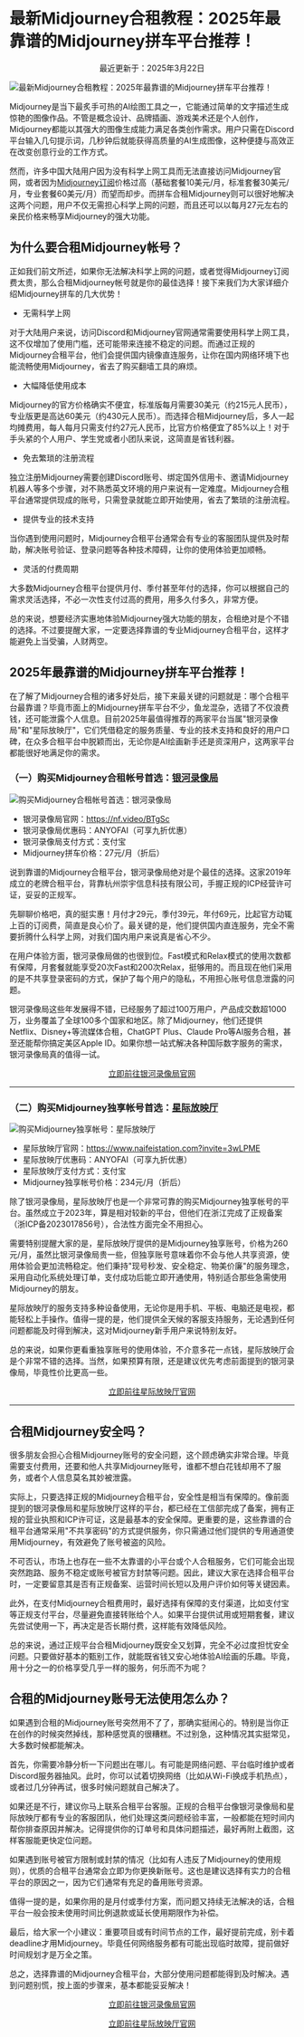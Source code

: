 # 最新Midjourney合租教程：2025年最靠谱的Midjourney拼车平台推荐！

<p align="center">最近更新于：2025年3月22日</p>

![最新Midjourney合租教程：2025年最靠谱的Midjourney拼车平台推荐！](https://raw.githubusercontent.com/anyofai/midjourney-hezu/refs/heads/main/image/Midjourney-hezu-1.png)

Midjourney是当下最炙手可热的AI绘图工具之一，它能通过简单的文字描述生成惊艳的图像作品。不管是概念设计、品牌插画、游戏美术还是个人创作，Midjourney都能以其强大的图像生成能力满足各类创作需求。用户只需在Discord平台输入几句提示词，几秒钟后就能获得高质量的AI生成图像，这种便捷与高效正在改变创意行业的工作方式。

然而，许多中国大陆用户因为没有科学上网工具而无法直接访问Midjourney官网，或者因为<a href="https://github.com/anyofai/midjourney">Midjourney订阅</a>价格过高（基础套餐10美元/月，标准套餐30美元/月，专业套餐60美元/月）而望而却步。而拼车合租Midjourney则可以很好地解决这两个问题，用户不仅无需担心科学上网的问题，而且还可以以每月27元左右的亲民价格来畅享Midjourney的强大功能。

## 为什么要合租Midjourney帐号？

正如我们前文所述，如果你无法解决科学上网的问题，或者觉得Midjourney订阅费太贵，那么合租Midjourney帐号就是你的最佳选择！接下来我们为大家详细介绍Midjourney拼车的几大优势！

* 无需科学上网

对于大陆用户来说，访问Discord和Midjourney官网通常需要使用科学上网工具，这不仅增加了使用门槛，还可能带来连接不稳定的问题。而通过正规的Midjourney合租平台，他们会提供国内镜像直连服务，让你在国内网络环境下也能流畅使用Midjourney，省去了购买翻墙工具的麻烦。

* 大幅降低使用成本

Midjourney的官方价格确实不便宜，标准版每月需要30美元（约215元人民币），专业版更是高达60美元（约430元人民币）。而选择合租Midjourney后，多人一起均摊费用，每人每月只需支付约27元人民币，比官方价格便宜了85%以上！对于手头紧的个人用户、学生党或者小团队来说，这简直是省钱利器。

* 免去繁琐的注册流程

独立注册Midjourney需要创建Discord账号、绑定国外信用卡、邀请Midjourney机器人等多个步骤，对不熟悉英文环境的用户来说有一定难度。Midjourney合租平台通常提供现成的账号，只需登录就能立即开始使用，省去了繁琐的注册流程。

* 提供专业的技术支持

当你遇到使用问题时，Midjourney合租平台通常会有专业的客服团队提供及时帮助，解决账号验证、登录问题等各种技术障碍，让你的使用体验更加顺畅。

* 灵活的付费周期

大多数Midjourney合租平台提供月付、季付甚至年付的选择，你可以根据自己的需求灵活选择，不必一次性支付过高的费用，用多久付多久，非常方便。

总的来说，想要经济实惠地体验Midjourney强大功能的朋友，合租绝对是个不错的选择。不过要提醒大家，一定要选择靠谱的专业Midjourney合租平台，这样才能避免上当受骗，人财两空。

## 2025年最靠谱的Midjourney拼车平台推荐！

在了解了Midjourney合租的诸多好处后，接下来最关键的问题就是：哪个合租平台最靠谱？毕竟市面上的Midjourney拼车平台不少，鱼龙混杂，选错了不仅浪费钱，还可能泄露个人信息。目前2025年最值得推荐的两家平台当属"银河录像局"和"星际放映厅"，它们凭借稳定的服务质量、专业的技术支持和良好的用户口碑，在众多合租平台中脱颖而出，无论你是AI绘画新手还是资深用户，这两家平台都能很好地满足你的需求。

### （一）购买Midjourney合租帐号首选：<a href="https://nf.video/BTgSc">银河录像局</a>

![购买Midjourney合租帐号首选：银河录像局](https://raw.githubusercontent.com/anyofai/midjourney-hezu/refs/heads/main/image/Midjourney-hezu-2.jpg)

* 银河录像局官网：<a href="https://nf.video/BTgSc">https://nf.video/BTgSc</a>
* 银河录像局优惠码：ANYOFAI（可享九折优惠）
* 银河录像局支付方式：支付宝
* Midjourney拼车价格：27元/月（折后）

说到靠谱的Midjourney合租平台，银河录像局绝对是个最佳的选择。这家2019年成立的老牌合租平台，背靠杭州崇宇信息科技有限公司，手握正规的ICP经营许可证，妥妥的正规军。

先聊聊价格吧，真的挺实惠！月付才29元，季付39元，年付69元，比起官方动辄上百的订阅费，简直是良心价了。最关键的是，他们提供国内直连服务，完全不需要折腾什么科学上网，对我们国内用户来说真是省心不少。

在用户体验方面，银河录像局做的也很到位。Fast模式和Relax模式的使用次数都有保障，月套餐就能享受20次Fast和200次Relax，挺够用的。而且现在他们采用的是不共享登录密码的方式，保护了每个用户的隐私，不用担心账号信息泄露的问题。

银河录像局这些年发展得不错，已经服务了超过100万用户，产品成交数超1000万，业务覆盖了全球100多个国家和地区。除了Midjourney，他们还提供Netflix、Disney+等流媒体合租，ChatGPT Plus、Claude Pro等AI服务合租，甚至还能帮你搞定美区Apple ID。如果你想一站式解决各种国际数字服务的需求，银河录像局真的值得一试。

<p align="center"><a href="https://nf.video/BTgSc">立即前往银河录像局官网</a></p>

****

### （二）购买Midjourney独享帐号首选：<a href="https://www.naifeistation.com?invite=3wLPME">星际放映厅</a>

![购买Midjourney独享帐号：星际放映厅](https://raw.githubusercontent.com/anyofai/midjourney-hezu/refs/heads/main/image/Midjourney-hezu-3.png)

* 星际放映厅官网：<a href="https://www.naifeistation.com?invite=3wLPME">https://www.naifeistation.com?invite=3wLPME</a>
* 星际放映厅优惠码：ANYOFAI（可享九折优惠）
* 星际放映厅支付方式：支付宝
* Midjourney独享帐号价格：234元/月（折后）

除了银河录像局，星际放映厅也是一个非常可靠的购买Midjourney独享帐号的平台。虽然成立于2023年，算是相对较新的平台，但他们在浙江完成了正规备案（浙ICP备2023017856号），合法性方面完全不用担心。

需要特别提醒大家的是，星际放映厅提供的是Midjourney独享账号，价格为260元/月，虽然比银河录像局贵一些，但独享账号意味着你不会与他人共享资源，使用体验会更加流畅稳定。他们秉持"现号秒发、安全稳定、物美价廉"的服务理念，采用自动化系统处理订单，支付成功后能立即开通使用，特别适合那些急需使用Midjourney的朋友。

星际放映厅的服务支持多种设备使用，无论你是用手机、平板、电脑还是电视，都能轻松上手操作。值得一提的是，他们提供全天候的客服支持服务，无论遇到任何问题都能及时得到解决，这对Midjourney新手用户来说特别友好。

总的来说，如果你更看重独享账号的使用体验，不介意多花一点钱，星际放映厅会是个非常不错的选择。当然，如果预算有限，还是建议优先考虑前面提到的银河录像局，毕竟性价比更高一些。

<p align="center"><a href="https://www.naifeistation.com?invite=3wLPME">立即前往星际放映厅官网</a></p>

****

## 合租Midjourney安全吗？

很多朋友会担心合租Midjourney账号的安全问题，这个顾虑确实非常合理。毕竟需要支付费用，还要和他人共享Midjourney账号，谁都不想白花钱却用不了服务，或者个人信息莫名其妙被泄露。

实际上，只要选择正规的Midjourney合租平台，安全性是相当有保障的。像前面提到的银河录像局和星际放映厅这样的平台，都已经在工信部完成了备案，拥有正规的营业执照和ICP许可证，这是最基本的安全保障。更重要的是，这些靠谱的合租平台通常采用"不共享密码"的方式提供服务，你只需通过他们提供的专用通道使用Midjourney，有效避免了账号被盗的风险。

不可否认，市场上也存在一些不太靠谱的小平台或个人合租服务，它们可能会出现突然跑路、服务不稳定或账号被官方封禁等问题。因此，建议大家在选择合租平台时，一定要留意其是否有正规备案、运营时间长短以及用户评价如何等关键因素。

此外，在支付Midjourney合租费用时，最好选择有保障的支付渠道，比如支付宝等正规支付平台，尽量避免直接转账给个人。如果平台提供试用或短期套餐，建议先尝试使用一下，再决定是否长期付费，这样能有效降低风险。

总的来说，通过正规平台合租Midjourney既安全又划算，完全不必过度担忧安全问题。只要做好基本的甄别工作，就能既省钱又安心地体验AI绘画的乐趣。毕竟，用十分之一的价格享受几乎一样的服务，何乐而不为呢？

## 合租的Midjourney账号无法使用怎么办？

如果遇到合租的Midjourney账号突然用不了了，那确实挺闹心的。特别是当你正在创作的时候突然掉线，那种感觉真的很糟糕。不过别急，这种情况其实挺常见，大多数时候都能解决。

首先，你需要冷静分析一下问题出在哪儿。有可能是网络问题、平台临时维护或者Discord服务器抽风。此时，你可以试着切换网络（比如从Wi-Fi换成手机热点），或者过几分钟再试，很多时候问题就自己解决了。

如果还是不行，建议你马上联系合租平台客服。正规的合租平台像银河录像局和星际放映厅都有专业的客服团队，他们处理这类问题经验丰富，一般都能在短时间内帮你排查原因并解决。记得提供你的订单号和具体问题描述，最好再附上截图，这样客服能更快定位问题。

如果遇到账号被官方限制或封禁的情况（比如有人违反了Midjourney的使用规则），优质的合租平台通常会立即为你更换新账号。这也是建议选择有实力的合租平台的原因之一，因为它们通常有充足的备用账号资源。

值得一提的是，如果你用的是月付或季付方案，而问题又持续无法解决的话，合租平台一般会按未使用时间比例退款或延长使用期限作为补偿。

最后，给大家一个小建议：重要项目或有时间节点的工作，最好提前完成，别卡着deadline才用Midjourney。毕竟任何网络服务都有可能出现临时故障，提前做好时间规划才是万全之策。

总之，选择靠谱的Midjourney合租平台，大部分使用问题都能得到及时解决。遇到问题别慌，按上面的步骤来，基本都能妥妥解决！

<p align="center"><a href="https://nf.video/BTgSc">立即前往银河录像局官网</a></p>

<p align="center"><a href="https://www.naifeistation.com?invite=3wLPME">立即前往星际放映厅官网</a></p>
